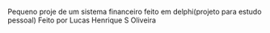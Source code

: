 Pequeno proje de um sistema financeiro feito em delphi(projeto para estudo pessoal)
Feito por Lucas Henrique S Oliveira
